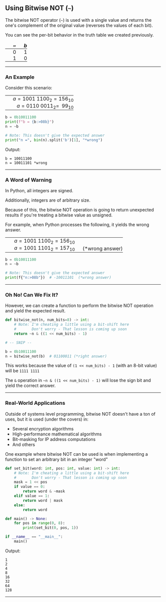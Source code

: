 ## Using Bitwise NOT (`~`)

<style>
    td, th {
        border: 0!important;
        padding: 0!important;
        margin: 0!important;
        padding-left: 25px!important;
    }
</style>

The bitwise NOT operator (`~`) is used with a single value and returns the
one's complement of the original value (reverses the values of each bit).

You can see the per-bit behavior in the truth table we created previously.

|~|$b$|
|:-:|:-:|
|$0$|$1$|
|$1$|$0$|

---

### An Example

Consider this scenario:

||
|-:|
|$a=1001~1100_2=156_{10}$|
|$~a=0110~0011_2=~~99_{10}$|

```python
b = 0b10011100
print(f"b = {b:>08b}")
n = ~b

# Note: This doesn't give the expected answer
print("n =", bin(n).split('b')[1], "*wrong")
```

Output:

```
b = 10011100
n = 10011101 *wrong
```

---

### A Word of Warning

In Python, all integers are signed. 

Additionally, integers are of arbitrary size.

Because of this, the bitwise NOT operation is going to return unexpected 
results if you're treating a bitwise value as unsigned.

For example, when Python processes the following, it yields the wrong answer.

|||
|-:|-:|
|$a=1001~1100_2=156_{10}$||
|$~a=1001~1101_2=157_{10}$|(*wrong answer)|

```python
b = 0b10011100
n = ~b

# Note: This doesn't give the expected answer
print(f{"n:>08b"})  # -10011101  (*wrong answer)
```

---

### Oh No! Can We Fix It?

However, we can create a function to perform the bitwise NOT operation and
yield the expected result.

```python
def bitwise_not(n, num_bits=8) -> int:
    # Note: I'm cheating a little using a bit-shift here
    #       Don't worry - That lesson is coming up soon
    return ~n & ((1 << num_bits) - 1)

# -- SNIP --

b = 0b10011100
n = bitwise_not(b)  # 01100011 (*right answer)
```

This works because the value of `(1 << num_bits) - 1` (with an 8-bit 
value) will be `1111 1111`

The `&` operation in `~n & ((1 << num_bits) - 1)` will lose the 
sign bit and yield the correct answer.

---

### Real-World Applications

Outside of systems level programming, bitwise NOT doesn't have a ton of 
uses, but it is used (under the covers) in:

* Several encryption algorithms
* High-performance mathematical algorithms
* Bit-masking for IP address computations
* And others

One example where bitwise NOT can be used is when implementing a function 
to set an arbitrary bit in an integer "word"

```python
def set_bit(word: int, pos: int, value: int) -> int:
    # Note: I'm cheating a little using a bit-shift here
    #       Don't worry - That lesson is coming up soon
    mask = 1 << pos
    if value == 0:
        return word & ~mask
    elif value == 1:
        return word | mask
    else:
        return word

def main() -> None:
    for pos in range(0, 8):
        print(set_bit(0, pos, 1))

if __name__ == "__main__":
    main()
```

Output:

```
1
2
4
8
16
32
64
128
```

---
